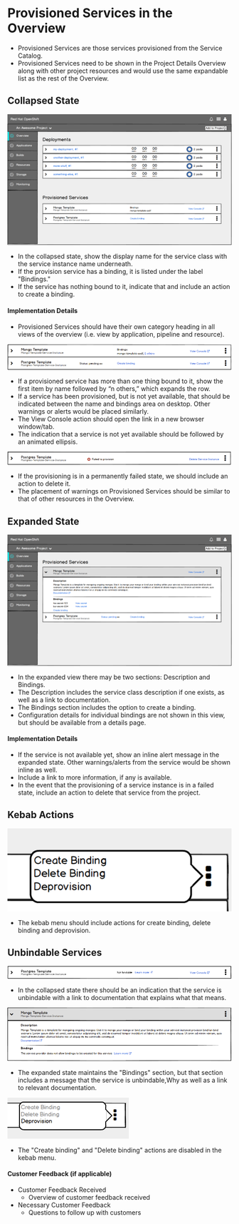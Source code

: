 

# Provisioned Services in the Overview

- Provisioned Services are those services provisioned from the Service Catalog.
- Provisioned Services need to be shown in the Project Details Overview along with other project resources and would use the same expandable list as the rest of the Overview.



## Collapsed State

![template](img/provisioned_service_collapsed_1.png)
- In the collapsed state, show the display name for the service class with the service instance name underneath.
- If the provision service has a binding, it is listed under the label "Bindings."
- If the service has nothing bound to it, indicate that and include an action to create a binding.


#### Implementation Details
- Provisioned Services should have their own category heading in all views of the overview (i.e. view by application, pipeline and resource).


![template](img/provisioned_service_use_cases.png)
- If a provisioned service has more than one thing bound to it, show the first item by name followed by “n others,” which expands the row.
- If a service has been provisioned, but is not yet available, that should be indicated between the name and bindings area on desktop. Other warnings or alerts would be placed similarly.
- The View Console action should open the link in a new browser window/tab.
- The indication that a service is not yet available should be followed by an animated ellipsis.


![template](img/provisioned_service_fail.png)
- If the provisioning is in a permanently failed state, we should include an action to delete it.
- The placement of warnings on Provisioned Services should be similar to that of other resources in the Overview.


## Expanded State

![template](img/provisioned_service_expanded_state_1.png)
- In the expanded view there may be two sections: Description and Bindings.
- The Description includes the service class description if one exists, as well as a link to documentation.
- The Bindings section includes the option to create a binding.
- Configuration details for individual bindings are not shown in this view, but should be available from a details page.


#### Implementation Details
- If the service is not available yet, show an inline alert message in the expanded state. Other warnings/alerts from the service would be shown inline as well.
- Include a link to more information, if any is available.
- In the event that the provisioning of a service instance is in a failed state, include an action to delete that service from the project.

## Kebab Actions

![template](img/provisioned_service_kebab.png)
- The kebab menu should include actions for create binding, delete binding and deprovision.


## Unbindable Services

![template](img/unbindable_collapsed.png)
- In the collapsed state there should be an indication that the service is unbindable with a link to documentation that explains what that means.

![template](img/unbindable_epxanded.png)
- The expanded state maintains the "Bindings" section, but that section includes a message that the service is unbindable,Why as well as a link to relevant documentation.

![template](img/unbindable_kebab.png)
- The "Create binding" and "Delete binding" actions are disabled in the kebab menu.



#### Customer Feedback (if applicable)
- Customer Feedback Received
	- Overview of customer feedback received
- Necessary Customer Feedback
	- Questions to follow up with customers
